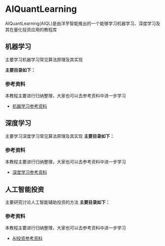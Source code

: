 # AIQuantLearning

AIQuantLearning(AIQL)是由洋芋智能推出的一个能够学习机器学习、深度学习及其在量化投资应用的教程库




## 机器学习
主要学习机器学习常见算法原理及其实现

**主要目录如下：**

### 参考资料
本教程主要进行归纳整理，大家也可以去参考资料中进一步学习
* [机器学习参考资料](/doc/ref/机器学习参考资料.md)


## 深度学习
主要学习深度学习常见算法原理及其实现
**主要目录如下：**

### 参考资料
本教程主要进行归纳整理，大家也可以去参考资料中进一步学习
* [深度学习参考资料](/doc/ref/深度学习参考资料.md)

## 人工智能投资
主要研究讨论人工智能辅助投资的方法
**主要目录如下：**

### 参考资料
本教程主要进行归纳整理，大家也可以去参考资料中进一步学习
* [AI投资参考资料](/doc/ref/AI投资参考资料.md)

  
